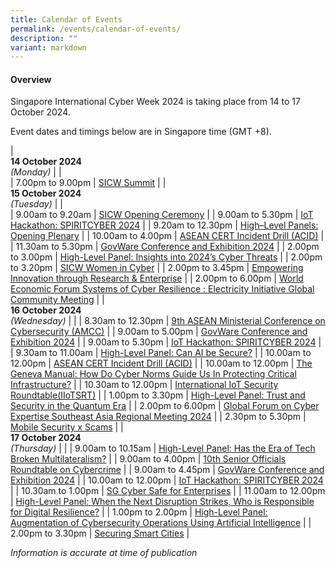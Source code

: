 ```yaml
---
title: Calendar of Events
permalink: /events/calendar-of-events/
description: ""
variant: markdown
---
```

#### **Overview**

Singapore International Cyber Week 2024 is taking place from 14 to 17 October 2024.

Event dates and timings below are in Singapore time (GMT +8). 

| <br> **14 October 2024** <br>*(Monday)* |                                                                                                |                            
| 7.00pm to 9.00pm           | [SICW Summit](/events/14-oct/sicw-summit/)                               |
| <br> **15 October 2024** <br>*(Tuesday)* |                                                                                                |                            
| 9.00am to 9.20am           | [SICW Opening Ceremony](/events/15-oct/sicw-opening-ceremony/)                               |
| 9.00am to 5.30pm           | [IoT Hackathon: SPIRITCYBER 2024](/events/15-oct/iot-hackathon-spiritcyber-2024/)                               |
| 9.20am to 12.30pm           | [High–Level Panels: Opening Plenary](/events/15-oct/sicw-high-level-panels-opening-plenary/)                               |
| 10.00am to 4.00pm           | [ASEAN CERT Incident Drill (ACID)](/events/15-oct/asean-cert-incident-drill-acid/)                               |
| 11.30am to 5.30pm           | [GovWare Conference and Exhibition 2024](/events/15-oct/govware-conference-and-exhibition-2024/)                               |
| 2.00pm to 3.00pm           | [High-Level Panel: Insights into 2024’s Cyber Threats](/events/15-oct/high-level-panel-insights-into-2024-s-cyber-threats/)                               |
| 2.00pm to 3.20pm           | [SICW Women in Cyber](/events/15-oct/sicw-women-in-cyber/)                               |
| 2.00pm to 3.45pm           | [Empowering Innovation through Research &amp; Enterprise](/events/15-oct/empowering-innovation-through-research-enterprise/)                               |
| 2.00pm to 6.00pm           | [World Economic Forum Systems of Cyber Resilience : Electricity Initiative Global Community Meeting](/events/15-oct/world-economic-forum-systems-of-cyber-resilience/)                               |
| <br> **16 October 2024** <br>*(Wednesday)* |                                                                                                |
| 8.30am to 12.30pm           | [9th ASEAN Ministerial Conference on Cybersecurity (AMCC)](/9th-asean-ministerial-conference-on-cybersecurity-amcc/)                               |
| 9.00am to 5.00pm           | [GovWare Conference and Exhibition 2024](/events/16-oct/govware-conference-and-exhibition-2024/)                               |
| 9.00am to 5.30pm           | [IoT Hackathon: SPIRITCYBER 2024](/events/16-oct/iot-hackathon-spiritcyber-2024/)                               |
| 9.30am to 11.00am           | [High-Level Panel: Can AI be Secure?](/events/16-oct/high-level-panel-can-ai-be-secure/)                               |
| 10.00am to 12.00pm           | [ASEAN CERT Incident Drill (ACID)](/events/16-oct/asean-cert-incident-drill-acid/)                               |
| 10.00am to 12.00pm           | [The Geneva Manual: How Do Cyber Norms Guide Us In Protecting Critical Infrastructure?](/events/16-oct/the-geneva-manual/)                               |
| 10.30am to 12.00pm           | [International IoT Security Roundtable(IIoTSRT)](/events/16-oct/iiotsrt/)                               |
| 1.00pm to 3.30pm           | [High-Level Panel: Trust and Security in the Quantum Era](/events/16-oct/high-level-panel-trust-and-security-in-the-quantum-era/)                               |
| 2.00pm to 6.00pm           | [Global Forum on Cyber Expertise Southeast Asia Regional Meeting 2024](/events/16-oct/gfce/)                               |
| 2.30pm to 5.30pm           | [Mobile Security x Scams](/events/16-oct/mobile-security-x-scams/)                               |
| <br> **17 October 2024** <br>*(Thursday)*          |                                                                                           |
| 9.00am to 10.15am           | [High-Level Panel: Has the Era of Tech Broken Multilateralism?](/events/17-oct/high-level-panel-has-the-era-of-tech-broken-multilateralism/)                               |
| 9.00am to 4.00pm           | [10th Senior Officials Roundtable on Cybercrime](/events/17-oct/10th-senior-officials-roundtable-on-cybercrime/)                               |
| 9.00am to 4.45pm           | [GovWare Conference and Exhibition 2024](/events/17-oct/govware-conference-and-exhibition-2024/)                               |
| 10.00am to 12.00pm           | [IoT Hackathon: SPIRITCYBER 2024](/events/17-oct/iot-hackathon-spiritcyber-2024/)                               |
| 10.30am to 1.00pm           | [SG Cyber Safe for Enterprises](/events/17-oct/sg-cyber-safe-for-enterprises/)                               |
| 11.00am to 12.00pm           | [High-Level Panel: When the Next Disruption Strikes, Who is Responsible for Digital Resilience?](/events/17-oct/when-the-next-disruption-strikes-who-is-responsible-for-digital-resilience/)                               |
| 1.00pm to 2.00pm           | [High-Level Panel: Augmentation of Cybersecurity Operations Using Artificial Intelligence](/events/17-oct/high-level-panel-augmentation-of-cybersecurity-operations-using-ai/)                               |
| 2.00pm to 3.30pm           | [Securing Smart Cities](/events/17-oct/securing-smart-cities/)                               |


*Information is accurate at time of publication*